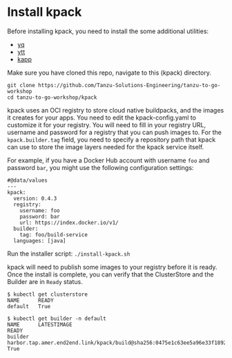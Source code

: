 # Install kpack

Before installing kpack, you need to install the some additional utilities:
* [yq](https://github.com/mikefarah/yq)
* [ytt](https://carvel.dev/ytt/docs/latest/install/)
* [kapp](https://carvel.dev/kapp/docs/latest/install/)

Make sure you have cloned this repo, navigate to this (kpack) directory.
```
git clone https://github.com/Tanzu-Solutions-Engineering/tanzu-to-go-workshop
cd tanzu-to-go-workshop/kpack
```

kpack uses an OCI registry to store cloud native buildpacks, and the images it creates for your apps.  You need to edit the kpack-config.yaml to customize it for your registry.  You will need to fill in your registry URL, username and password for a registry that you can push images to.  For the `kpack.builder.tag` field, you need to specify a repository path that kpack can use to store the image layers needed for the kpack service itself.

For example, if you have a Docker Hub account with username `foo` and password `bar`, you might use the following configuration settings:
```
#@data/values
---
kpack:
  version: 0.4.3
  registry:
    username: foo
    password: bar
    url: https://index.docker.io/v1/
  builder:
    tag: foo/build-service
  languages: [java]
```
Run the installer script:
```./install-kpack.sh```

kpack will need to publish some images to your registry before it is ready. Once the install is complete, you can verify that the ClusterStore and the Builder are in `Ready` status.

```
$ kubectl get clusterstore
NAME      READY
default   True

$ kubectl get builder -n default
NAME      LATESTIMAGE                                                                                                        READY
builder   harbor.tap.amer.end2end.link/kpack/build@sha256:0475e1c63ee5a96e33f1892541dc7ad4786f304c08b486c550bb362e345a16a6   True
```
